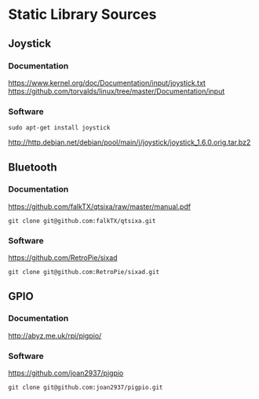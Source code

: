 # Static Library Sources

## Joystick

### Documentation

https://www.kernel.org/doc/Documentation/input/joystick.txt
https://github.com/torvalds/linux/tree/master/Documentation/input

### Software

`sudo apt-get install joystick`

http://http.debian.net/debian/pool/main/j/joystick/joystick_1.6.0.orig.tar.bz2

## Bluetooth

### Documentation

https://github.com/falkTX/qtsixa/raw/master/manual.pdf

`git clone git@github.com:falkTX/qtsixa.git`

### Software

https://github.com/RetroPie/sixad

`git clone git@github.com:RetroPie/sixad.git`

## GPIO

### Documentation

http://abyz.me.uk/rpi/pigpio/

### Software

https://github.com/joan2937/pigpio

`git clone git@github.com:joan2937/pigpio.git`